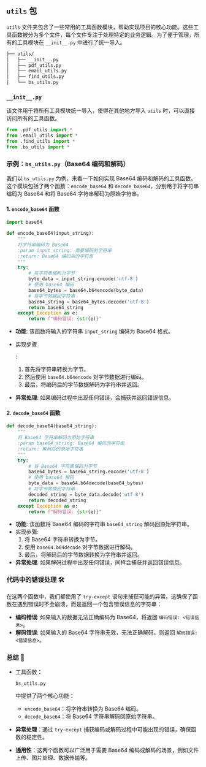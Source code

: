 ## `utils` 包

`utils` 文件夹包含了一些常用的工具函数模块，帮助实现项目的核心功能。这些工具函数被分为多个文件，每个文件专注于处理特定的业务逻辑。为了便于管理，所有的工具模块在 `__init__.py` 中进行了统一导入。

```txt
├── utils/
│   ├── __init__.py
│   ├── pdf_utils.py
│   ├── email_utils.py
│   ├── find_utils.py
│   └── bs_utils.py
```

### `__init__.py`

该文件用于将所有工具模块统一导入，使得在其他地方导入 `utils` 时，可以直接访问所有的工具函数。

```python
from .pdf_utils import *
from .email_utils import *
from .find_utils import *
from .bs_utils import *
```

### 示例：`bs_utils.py`（Base64 编码和解码）

我们以 `bs_utils.py` 为例，来看一下如何实现 Base64 编码和解码的工具函数。这个模块包括了两个函数：`encode_base64` 和 `decode_base64`，分别用于将字符串编码为 Base64 和将 Base64 字符串解码为原始字符串。

#### 1. **`encode_base64` 函数**

```python
import base64

def encode_base64(input_string):
    """
    将字符串编码为 Base64
    :param input_string: 需要编码的字符串
    :return: Base64 编码后的字符串
    """
    try:
        # 将字符串编码为字节
        byte_data = input_string.encode('utf-8')
        # 使用 base64 编码
        base64_bytes = base64.b64encode(byte_data)
        # 将字节转换回字符串
        base64_string = base64_bytes.decode('utf-8')
        return base64_string
    except Exception as e:
        return f"编码错误: {str(e)}"
```

- **功能**: 该函数将输入的字符串 `input_string` 编码为 Base64 格式。

- 实现步骤

  :

  1. 首先将字符串转换为字节。
  2. 然后使用 `base64.b64encode` 对字节数据进行编码。
  3. 最后，将编码后的字节数据解码为字符串并返回。

- **异常处理**: 如果编码过程中出现任何错误，会捕获并返回错误信息。

#### 2. **`decode_base64` 函数**

```python
def decode_base64(base64_string):
    """
    将 Base64 字符串解码为原始字符串
    :param base64_string: Base64 编码的字符串
    :return: 解码后的原始字符串
    """
    try:
        # 将 Base64 字符串编码为字节
        base64_bytes = base64_string.encode('utf-8')
        # 使用 base64 解码
        byte_data = base64.b64decode(base64_bytes)
        # 将字节转换回字符串
        decoded_string = byte_data.decode('utf-8')
        return decoded_string
    except Exception as e:
        return f"解码错误: {str(e)}"
```

- **功能**: 该函数将 Base64 编码的字符串 `base64_string` 解码回原始字符串。
- 实现步骤:
  1. 将 Base64 字符串转换为字节。
  2. 使用 `base64.b64decode` 对字节数据进行解码。
  3. 最后，将解码后的字节数据转换为字符串并返回。
- **异常处理**: 如果解码过程中出现任何错误，同样会捕获并返回错误信息。

### 代码中的错误处理 🛠️

在这两个函数中，我们都使用了 `try-except` 语句来捕获可能的异常。这确保了函数在遇到错误时不会崩溃，而是返回一个包含错误信息的字符串：

- **编码错误**: 如果输入的数据无法正确编码为 Base64，将返回 `编码错误: <错误信息>`。
- **解码错误**: 如果输入的 Base64 字符串无效，无法正确解码，则返回 `解码错误: <错误信息>`。

### 总结 🎯

- 工具函数：

  ```
  bs_utils.py
  ```

   中提供了两个核心功能：

  - `encode_base64`：将字符串转换为 Base64 编码。
  - `decode_base64`：将 Base64 字符串解码回原始字符串。

- **异常处理**：通过 `try-except` 捕获编码或解码过程中可能出现的错误，确保函数的稳定性。

- **通用性**：这两个函数可以广泛用于需要 Base64 编码或解码的场景，例如文件上传、图片处理、数据传输等。

